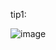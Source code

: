 tip1: 

![image](https://user-images.githubusercontent.com/81428296/148577027-a1860aff-b1dc-46fe-9fa3-9d124c4e3ad7.png)
